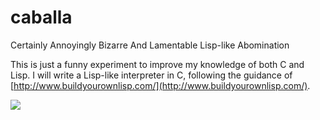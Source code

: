 # caballa
Certainly Annoyingly Bizarre And Lamentable Lisp-like Abomination

This is just a funny experiment to improve my knowledge of both C and Lisp.
I will write a Lisp-like interpreter in C, following the guidance of [http://www.buildyourownlisp.com/](http://www.buildyourownlisp.com/).

![](http://www.fisheries.no/FileCache/PageFiles/21748/Bilder/Marin_stocks/makrell650x300.jpg/width_650.height_300.mode_FillAreaWithCrop.pos_Default.color_White.jpg)

